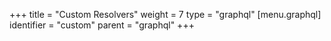 +++
title = "Custom Resolvers"
weight = 7
type = "graphql"
[menu.graphql]
  identifier = "custom"
  parent = "graphql"
+++